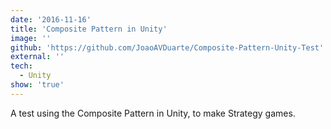 ```yaml
---
date: '2016-11-16'
title: 'Composite Pattern in Unity'
image: ''
github: 'https://github.com/JoaoAVDuarte/Composite-Pattern-Unity-Test'
external: ''
tech:
  - Unity
show: 'true'
---
```


A test using the Composite Pattern in Unity, to make Strategy games.
